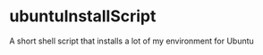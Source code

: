 ubuntuInstallScript
===================

A short shell script that installs a lot of my environment for Ubuntu